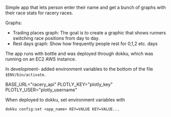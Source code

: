 Simple app that lets person enter their name and get a bunch of graphs with their race stats for racery races.

Graphs:
- Trading places graph: The goal is to create a graphic that shows runners switching race positions from
day to day. 
- Rest days graph: Show how frequently people rest for 0,1,2 etc. days

The app runs with bottle and was deployed through dokku, which was running on an
EC2 AWS instance.

In development- added environment variables to the bottom of the file `$ENV/bin/activate`.

BASE_URL="racery\_api" 
PLOTLY_KEY="plotly\_key" 
PLOTLY_USER="plotly\_username"

When deployed to dokku, set environment variables with 

`dokku config:set <app_name> KEY=VALUE KEY=VALUE...`

